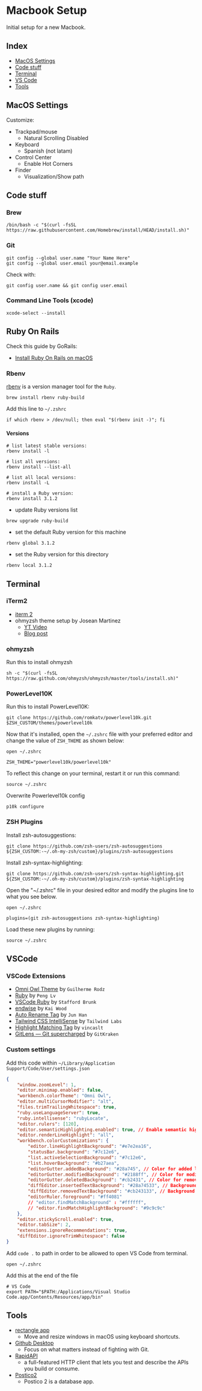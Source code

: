 # Macbook Setup
Initial setup for a new Macbook.

## Index

- [MacOS Settings](#macos-settings)
- [Code stuff](#code-stuff)
- [Terminal](#terminal)
- [VS Code](#vscode)
- [Tools](#tools)


## MacOS Settings
Customize:
- Trackpad/mouse
    - Natural Scrolling Disabled
- Keyboard
    - Spanish (not latam)
- Control Center
    - Enable Hot Corners
- Finder
    - Visualization/Show path


## Code stuff

### Brew
``` batch
/bin/bash -c "$(curl -fsSL https://raw.githubusercontent.com/Homebrew/install/HEAD/install.sh)"
```

### Git
``` batch
git config --global user.name "Your Name Here"
git config --global user.email your@email.example
```
Check with:
``` batch
git config user.name && git config user.email
```

### Command Line Tools (xcode)
``` batch
xcode-select --install
```

## Ruby On Rails
Check this guide by GoRails:
- [Install Ruby On Rails on macOS](https://gorails.com/setup/macos/11-big-sur)

### Rbenv
[rbenv](https://github.com/rbenv/rbenv) is a version manager tool for the `Ruby`.

``` batch
brew install rbenv ruby-build
```
Add this line to `~/.zshrc`
``` batch
if which rbenv > /dev/null; then eval "$(rbenv init -)"; fi
```
#### Versions
``` batch
# list latest stable versions:
rbenv install -l

# list all versions:
rbenv install --list-all

# list all local versions:
rbenv install -L

# install a Ruby version:
rbenv install 3.1.2
```

- update Ruby versions list
``` batch
brew upgrade ruby-build
```

- set the default Ruby version for this machine
``` batch
rbenv global 3.1.2
```
- set the Ruby version for this directory
``` batch
rbenv local 3.1.2
```

## Terminal

### iTerm2
- [iterm 2](https://iterm2.com/)
- ohmyzsh theme setup by Josean Martinez
    - [YT Video](https://www.youtube.com/watch?v=CF1tMjvHDRA)
    - [Blog post](https://www.josean.com/posts/terminal-setup)

### ohmyzsh
Run this to install ohmyzsh
``` batch
sh -c "$(curl -fsSL https://raw.github.com/ohmyzsh/ohmyzsh/master/tools/install.sh)"
```
### PowerLevel10K
Run this to install PowerLevel10K:
``` batch
git clone https://github.com/romkatv/powerlevel10k.git $ZSH_CUSTOM/themes/powerlevel10k
```
Now that it's installed, open the `~/.zshrc` file with your preferred editor and change the value of `ZSH_THEME` as shown below:
``` batch
open ~/.zshrc
```
``` batch
ZSH_THEME="powerlevel10k/powerlevel10k"
```
To reflect this change on your terminal, restart it or run this command:
``` batch
source ~/.zshrc
```
Overwrite Powerlevel10k config
``` batch
p10k configure
```

### ZSH Plugins
Install zsh-autosuggestions:
``` batch
git clone https://github.com/zsh-users/zsh-autosuggestions ${ZSH_CUSTOM:-~/.oh-my-zsh/custom}/plugins/zsh-autosuggestions
```
Install zsh-syntax-highlighting:
``` batch
git clone https://github.com/zsh-users/zsh-syntax-highlighting.git ${ZSH_CUSTOM:-~/.oh-my-zsh/custom}/plugins/zsh-syntax-highlighting
```

Open the "~/.zshrc" file in your desired editor and modify the plugins line to what you see below.
``` batch
open ~/.zshrc
```
``` batch
plugins=(git zsh-autosuggestions zsh-syntax-highlighting)
```
Load these new plugins by running:
``` batch
source ~/.zshrc
```

## VSCode
### VSCode Extensions
- [Omni Owl Theme](https://marketplace.visualstudio.com/items?itemName=guilhermerodz.omni-owl) by `Guilherme Rodz`
- [Ruby](https://marketplace.visualstudio.com/items?itemName=rebornix.Ruby) by `Peng Lv`
- [VSCode Ruby](https://marketplace.visualstudio.com/items?itemName=wingrunr21.vscode-ruby) by `Stafford Brunk`
- [endwise](https://marketplace.visualstudio.com/items?itemName=kaiwood.endwise) by `Kai Wood`
- [Auto Rename Tag](https://marketplace.visualstudio.com/items?itemName=formulahendry.auto-rename-tag) by `Jun Han`
- [Tailwind CSS IntelliSense](https://marketplace.visualstudio.com/items?itemName=bradlc.vscode-tailwindcss) by `Tailwind Labs`
- [Highlight Matching Tag](https://marketplace.visualstudio.com/items?itemName=vincaslt.highlight-matching-tag) by `vincaslt`
- [GitLens — Git supercharged](https://marketplace.visualstudio.com/items?itemName=eamodio.gitlens) by `GitKraken`

### Custom settings
Add this code within `~/Library/Application Support/Code/User/settings.json`
``` json
{
    "window.zoomLevel": 1,
    "editor.minimap.enabled": false,
    "workbench.colorTheme": "Omni Owl",
    "editor.multiCursorModifier": "alt",
    "files.trimTrailingWhitespace": true,
    "ruby.useLanguageServer": true,
    "ruby.intellisense": "rubyLocate",
    "editor.rulers": [120],
    "editor.semanticHighlighting.enabled": true, // Enable semantic highlighting
    "editor.renderLineHighlight": "all",
    "workbench.colorCustomizations": {
        "editor.lineHighlightBackground": "#e7e2ea16",
        "statusBar.background": "#7c12e6",
        "list.activeSelectionBackground": "#7c12e6",
        "list.hoverBackground": "#b27aea",
        "editorGutter.addedBackground": "#28a745", // Color for added lines (green)
        "editorGutter.modifiedBackground": "#2188ff", // Color for modified lines (blue)
        "editorGutter.deletedBackground": "#cb2431", // Color for removed lines (red)
        "diffEditor.insertedTextBackground": "#28a74533", // Background color for added text (green with transparency)
        "diffEditor.removedTextBackground": "#cb243133", // Background color for removed text (red with transparency)
        "editorRuler.foreground": "#ff4081"
        // "editor.findMatchBackground" : "#ffffff",
        // "editor.findMatchHighlightBackground": "#9c9c9c"
    },
    "editor.stickyScroll.enabled": true,
    "editor.tabSize": 2,
    "extensions.ignoreRecommendations": true,
    "diffEditor.ignoreTrimWhitespace": false
}
```
Add `code .` to path in order to be allowed to open VS Code from terminal.
``` batch
open ~/.zshrc
```
Add this at the end of the file
``` batch
# VS Code
export PATH="$PATH:/Applications/Visual Studio Code.app/Contents/Resources/app/bin"
```

## Tools
- [rectangle app](http://rectangleapp.com/)
  - Move and resize windows in macOS using keyboard shortcuts.
- [Github Desktop](https://desktop.github.com/)
  - Focus on what matters instead of fighting with Git.
- [RapidAPI](https://paw.cloud/)
  - a full-featured HTTP client that lets you test and describe the APIs you build or consume.
- [Postico2](https://eggerapps.at/postico2/)
  - Postico 2 is a database app.
